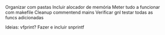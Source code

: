Organizar com pastas
Incluir alocador de memória
Meter tudo a funcionar com makefile
Cleanup commentend mains
Verificar gnl
testar todas as funcs adicionadas

Ideias:
vfprint?
Fazer e incluir snprintf
